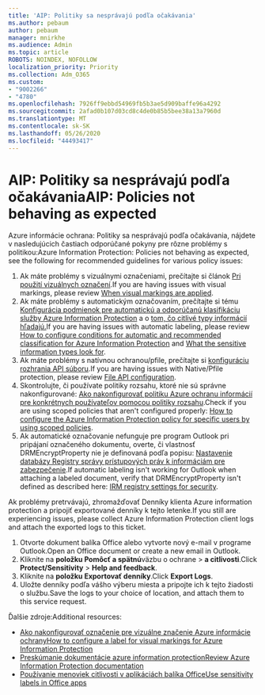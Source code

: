 ```yaml
---
title: 'AIP: Politiky sa nesprávajú podľa očakávania'
ms.author: pebaum
author: pebaum
manager: mnirkhe
ms.audience: Admin
ms.topic: article
ROBOTS: NOINDEX, NOFOLLOW
localization_priority: Priority
ms.collection: Adm_O365
ms.custom:
- "9002266"
- "4780"
ms.openlocfilehash: 7926ff9ebbd54969fb5b3ae5d909baffe96a4292
ms.sourcegitcommit: 2afad0b107d03cd8c4de0b85b5bee38a13a7960d
ms.translationtype: MT
ms.contentlocale: sk-SK
ms.lasthandoff: 05/26/2020
ms.locfileid: "44493417"
---
```

# <a name="aip-policies-not-behaving-as-expected"></a><span data-ttu-id="20a15-102">AIP: Politiky sa nesprávajú podľa očakávania</span><span class="sxs-lookup"><span data-stu-id="20a15-102">AIP: Policies not behaving as expected</span></span>

<span data-ttu-id="20a15-103">Azure informácie ochrana: Politiky sa nesprávajú podľa očakávania, nájdete v nasledujúcich častiach odporúčané pokyny pre rôzne problémy s politikou:</span><span class="sxs-lookup"><span data-stu-id="20a15-103">Azure Information Protection: Policies not behaving as expected, see the following for recommended guidelines for various policy issues:</span></span>

1. <span data-ttu-id="20a15-104">Ak máte problémy s vizuálnymi označeniami, prečítajte si článok [Pri použití vizuálnych označení](https://docs.microsoft.com/azure/information-protection/configure-policy-markings#when-visual-markings-are-applied).</span><span class="sxs-lookup"><span data-stu-id="20a15-104">If you are having issues with visual markings, please review [When visual markings are applied](https://docs.microsoft.com/azure/information-protection/configure-policy-markings#when-visual-markings-are-applied).</span></span>
2. <span data-ttu-id="20a15-105">Ak máte problémy s automatickým označovaním, prečítajte si tému [Konfigurácia podmienok pre automatickú a odporúčanú klasifikáciu služby Azure Information Protection](https://docs.microsoft.com/azure/information-protection/configure-policy-classification) a o [tom, čo citlivé typy informácií hľadajú.](https://docs.microsoft.com/office365/securitycompliance/what-the-sensitive-information-types-look-for)</span><span class="sxs-lookup"><span data-stu-id="20a15-105">If you are having issues with automatic labeling, please review [How to configure conditions for automatic and recommended classification for Azure Information Protection](https://docs.microsoft.com/azure/information-protection/configure-policy-classification) and [What the sensitive information types look for](https://docs.microsoft.com/office365/securitycompliance/what-the-sensitive-information-types-look-for).</span></span>
3. <span data-ttu-id="20a15-106">Ak máte problémy s natívnou ochranou/pfile, prečítajte si [konfiguráciu rozhrania API súboru](https://docs.microsoft.com/azure/information-protection/develop/file-api-configuration).</span><span class="sxs-lookup"><span data-stu-id="20a15-106">If you are having issues with Native/Pfile protection, please review [File API configuration](https://docs.microsoft.com/azure/information-protection/develop/file-api-configuration).</span></span>
4. <span data-ttu-id="20a15-107">Skontrolujte, či používate politiky rozsahu, ktoré nie sú správne nakonfigurované: [Ako nakonfigurovať politiku Azure ochranu informácií pre konkrétnych používateľov pomocou politiky rozsahu](https://docs.microsoft.com/azure/information-protection/configure-policy-scope).</span><span class="sxs-lookup"><span data-stu-id="20a15-107">Check if you are using scoped policies that aren't configured properly: [How to configure the Azure Information Protection policy for specific users by using scoped policies](https://docs.microsoft.com/azure/information-protection/configure-policy-scope).</span></span>
5. <span data-ttu-id="20a15-108">Ak automatické označovanie nefunguje pre program Outlook pri pripájaní označeného dokumentu, overte, či vlastnosť DRMEncryptProperty nie je definovaná podľa popisu: [Nastavenie databázy Registry správy prístupových práv k informáciám pre zabezpečenie](https://docs.microsoft.com/deployoffice/security/protect-sensitive-messages-and-documents-by-using-irm-in-office#office-2016-irm-registry-key-options).</span><span class="sxs-lookup"><span data-stu-id="20a15-108">If automatic labeling isn't working for Outlook when attaching a labeled document, verify that DRMEncryptProperty isn't defined as described here: [IRM registry settings for security](https://docs.microsoft.com/deployoffice/security/protect-sensitive-messages-and-documents-by-using-irm-in-office#office-2016-irm-registry-key-options).</span></span>

<span data-ttu-id="20a15-109">Ak problémy pretrvávajú, zhromažďovať Denníky klienta Azure information protection a pripojiť exportované denníky k tejto letenke.</span><span class="sxs-lookup"><span data-stu-id="20a15-109">If you still are experiencing issues, please collect Azure Information Protection client logs and attach the exported logs to this ticket.</span></span>

1. <span data-ttu-id="20a15-110">Otvorte dokument balíka Office alebo vytvorte nový e-mail v programe Outlook.</span><span class="sxs-lookup"><span data-stu-id="20a15-110">Open an Office document or create a new email in Outlook.</span></span>
2. <span data-ttu-id="20a15-111">Kliknite na **položku Pomôcť a spätnú**väzbu o ochrane  >  **a citlivosti**.</span><span class="sxs-lookup"><span data-stu-id="20a15-111">Click **Protect/Sensitivity** > **Help and feedback**.</span></span>
3. <span data-ttu-id="20a15-112">Kliknite na **položku Exportovať denníky**.</span><span class="sxs-lookup"><span data-stu-id="20a15-112">Click **Export Logs**.</span></span>
4. <span data-ttu-id="20a15-113">Uložte denníky podľa vášho výberu miesta a pripojte ich k tejto žiadosti o službu.</span><span class="sxs-lookup"><span data-stu-id="20a15-113">Save the logs to your choice of location, and attach them to this service request.</span></span>

<span data-ttu-id="20a15-114">Ďalšie zdroje:</span><span class="sxs-lookup"><span data-stu-id="20a15-114">Additional resources:</span></span>

- [<span data-ttu-id="20a15-115">Ako nakonfigurovať označenie pre vizuálne značenie Azure informácie ochrany</span><span class="sxs-lookup"><span data-stu-id="20a15-115">How to configure a label for visual markings for Azure Information Protection</span></span>](https://docs.microsoft.com/azure/information-protection/configure-policy-markings)
- [<span data-ttu-id="20a15-116">Preskúmanie dokumentácie azure information protection</span><span class="sxs-lookup"><span data-stu-id="20a15-116">Review Azure Information Protection documentation</span></span>](https://docs.microsoft.com/azure/information-protection/what-is-information-protection)
- [<span data-ttu-id="20a15-117">Používanie menoviek citlivosti v aplikáciách balíka Office</span><span class="sxs-lookup"><span data-stu-id="20a15-117">Use sensitivity labels in Office apps</span></span>](https://docs.microsoft.com/microsoft-365/compliance/sensitivity-labels-office-apps)

